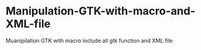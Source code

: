 # Manipulation-GTK-with-macro-and-XML-file
Muanipilation GTK with macro include all gtk function and XML file
